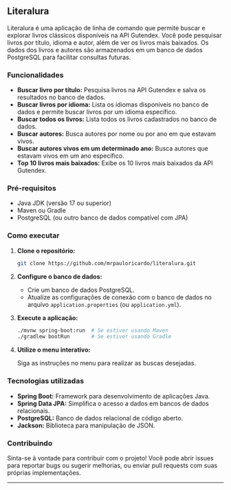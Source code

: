 ## Literalura

Literalura é uma aplicação de linha de comando que permite buscar e explorar livros clássicos disponíveis na API Gutendex. Você pode pesquisar livros por título, idioma e autor, além de ver os livros mais baixados. Os dados dos livros e autores são armazenados em um banco de dados PostgreSQL para facilitar consultas futuras.

### Funcionalidades

* **Buscar livro por título:** Pesquisa livros na API Gutendex e salva os resultados no banco de dados.
* **Buscar livros por idioma:** Lista os idiomas disponíveis no banco de dados e permite buscar livros por um idioma específico.
* **Buscar todos os livros:** Lista todos os livros cadastrados no banco de dados.
* **Buscar autores:** Busca autores por nome ou por ano em que estavam vivos.
* **Buscar autores vivos em um determinado ano:** Busca autores que estavam vivos em um ano específico.
* **Top 10 livros mais baixados:** Exibe os 10 livros mais baixados da API Gutendex.

### Pré-requisitos

* Java JDK (versão 17 ou superior)
* Maven ou Gradle
* PostgreSQL (ou outro banco de dados compatível com JPA)

### Como executar

1. **Clone o repositório:**

   ```bash
   git clone https://github.com/mrpauloricardo/literalura.git
   ```

2. **Configure o banco de dados:**

    * Crie um banco de dados PostgreSQL.
    * Atualize as configurações de conexão com o banco de dados no arquivo `application.properties` (ou `application.yml`).

3. **Execute a aplicação:**

   ```bash
   ./mvnw spring-boot:run  # Se estiver usando Maven
   ./gradlew bootRun       # Se estiver usando Gradle
   ```

4. **Utilize o menu interativo:**

   Siga as instruções no menu para realizar as buscas desejadas.

### Tecnologias utilizadas

* **Spring Boot:** Framework para desenvolvimento de aplicações Java.
* **Spring Data JPA:** Simplifica o acesso a dados em bancos de dados relacionais.
* **PostgreSQL:** Banco de dados relacional de código aberto.
* **Jackson:** Biblioteca para manipulação de JSON.

### Contribuindo

Sinta-se à vontade para contribuir com o projeto! Você pode abrir issues para reportar bugs ou sugerir melhorias, ou enviar pull requests com suas próprias implementações.

---